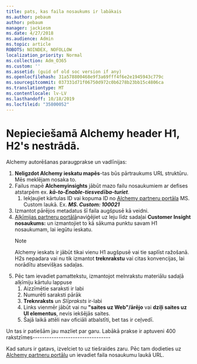 ```yaml
---
title: pats, kas faila nosaukums ir labākais
ms.author: pebaum
author: pebaum
manager: jackiesm
ms.date: 4/27/2018
ms.audience: Admin
ms.topic: article
ROBOTS: NOINDEX, NOFOLLOW
localization_priority: Normal
ms.collection: Adm_O365
ms.custom: ''
ms.assetid: (guid of old soc version if any)
ms.openlocfilehash: 31a578800468e9f3a69fff4f6e2e1945943c779c
ms.sourcegitcommit: 037331d71f06750d972c0b6278b23bb15c4806ca
ms.translationtype: MT
ms.contentlocale: lv-LV
ms.lasthandoff: 10/18/2019
ms.locfileid: "35800052"
---
```

# <a name="required-alchemy-header-h1-h2s-dont-work"></a>Nepieciešamā Alchemy header H1, H2's nestrādā.
Alchemy autorēšanas paraugprakse un vadlīnijas:

1. **Neligzdot Alchemy ieskatu mapēs**-tas būs pārtraukums URL struktūru. Mēs meklējam nosaka to.
1. Failus mapē **Alchemyinsights** jābūt mazo failu nosaukumiem ar defises atstarpēm ex. ***kā-to-Enable-tiesvedība-turiet***.
    1. Iekļaujiet kārtulas ID vai kopuma ID no [Alchemy partneru portāla](https://alchemyportal.azurewebsites.net) MS. Custom laukā. Ex. ***MS. Custom: 100021***
1. Izmantot pārējos metadatus šī faila augšpusē kā veidni.
1. [Alķīmijas partneru portālā](https://alchemyportal.azurewebsites.net)naviģējiet uz leju līdz sadaļai **Customer Insight nosaukums:** un izmantojiet to kā sākuma punktu savam H1 nosaukumam, lai iegūtu ieskatu. 
    > [!NOTE]
    > Alchemy ieskats ir jābūt tikai vienu H1 augšpusē vai tie saplīst ražošanā. H2s nepadara vai nu tik izmantot **treknrakstu** vai citas konvencijas, lai norādītu atsevišķas sadaļas.
1. Pēc tam ievadiet pamattekstu, izmantojot melnrakstu materiālu sadaļā alķīmiju kārtulu lappuse
    1. Aizzīmētie saraksti ir labi
    1. Numurēti saraksti pārāk
    1. **Treknraksts** un *Slīpraksts* ir-labi
    1. Links vienmēr jābūt vai nu **"saites uz Web"/ārējo** vai **dziļi saites uz UI elementus**, nevis iekšējās saites.
    1. Šajā laikā attēli nav oficiāli atbalstīti, bet tas ir ceļvedī.

Un tas ir patiešām jau mazliet par garu. Labākā prakse ir aptuveni 400 rakstzīmes---------------------------------

Kad saturs ir gatavs, izvelciet to uz tiešraides zaru. Pēc tam dodieties uz [Alchemy partneru portālu](https://alchemyportal.azurewebsites.net) un ievadiet faila nosaukumu laukā URL. 